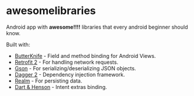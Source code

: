 # awesomelibraries
Android app with <b>awesome!!!!</b> libraries that every android beginner should know.

Built with: 
 * [ButterKnife](http://jakewharton.github.io/butterknife/) - Field and method binding for Android Views.
 * [Retrofit 2](http://square.github.io/retrofit/) - For handling network requests.
 * [Gson](https://github.com/google/gson) - For serializing/deserializing JSON objects.
 * [Dagger 2](https://google.github.io/dagger/) - Dependency injection framework.
 * [Realm](https://realm.io/) - For persisting data.
 * [Dart & Henson](https://github.com/f2prateek/dart) - Intent extras binding.
